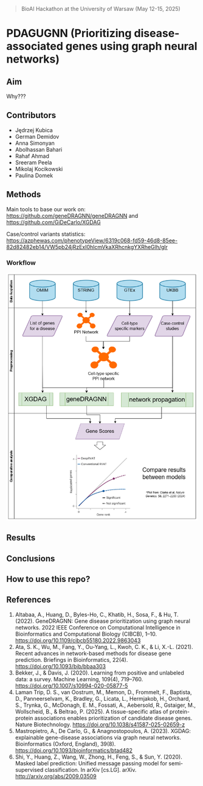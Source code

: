 > BioAI Hackathon at the University of Warsaw (May 12-15, 2025)

# PDAGUGNN (Prioritizing disease-associated genes using graph neural networks)

## Aim

Why???

## Contributors

- Jędrzej Kubica
- German Demidov
- Anna Simonyan
- Abolhassan Bahari
- Rahaf Ahmad
- Sreeram Peela
- Mikolaj Kocikowski
- Paulina Domek

## Methods

Main tools to base our work on: https://github.com/geneDRAGNN/geneDRAGNN and https://github.com/GiDeCarlo/XGDAG 

Case/control variants statistics: https://azphewas.com/phenotypeView/6319c068-fd59-46d8-85ee-82d82482eb14/VW5pb24jRzExI0hlcmVkaXRhcnkgYXRheGlh/glr

### Workflow

![Flowchart](https://github.com/SFGLab/Team1_Gene_Prioritization_GNN/blob/main/GNN%20for%20GD%20proiritization.drawio%20(4).png?raw=true)

## Results

## Conclusions

## How to use this repo?

## References

1) Altabaa, A., Huang, D., Byles-Ho, C., Khatib, H., Sosa, F., & Hu, T. (2022). GeneDRAGNN: Gene disease prioritization using graph neural networks. 2022 IEEE Conference on Computational Intelligence in Bioinformatics and Computational Biology (CIBCB), 1–10. https://doi.org/10.1109/cibcb55180.2022.9863043
2) Ata, S. K., Wu, M., Fang, Y., Ou-Yang, L., Kwoh, C. K., & Li, X.-L. (2021). Recent advances in network-based methods for disease gene prediction. Briefings in Bioinformatics, 22(4). https://doi.org/10.1093/bib/bbaa303
3) Bekker, J., & Davis, J. (2020). Learning from positive and unlabeled data: a survey. Machine Learning, 109(4), 719–760. https://doi.org/10.1007/s10994-020-05877-5
4) Laman Trip, D. S., van Oostrum, M., Memon, D., Frommelt, F., Baptista, D., Panneerselvam, K., Bradley, G., Licata, L., Hermjakob, H., Orchard, S., Trynka, G., McDonagh, E. M., Fossati, A., Aebersold, R., Gstaiger, M., Wollscheid, B., & Beltrao, P. (2025). A tissue-specific atlas of protein-protein associations enables prioritization of candidate disease genes. Nature Biotechnology. https://doi.org/10.1038/s41587-025-02659-z
5) Mastropietro, A., De Carlo, G., & Anagnostopoulos, A. (2023). XGDAG: explainable gene-disease associations via graph neural networks. Bioinformatics (Oxford, England), 39(8). https://doi.org/10.1093/bioinformatics/btad482
6) Shi, Y., Huang, Z., Wang, W., Zhong, H., Feng, S., & Sun, Y. (2020). Masked label prediction: Unified message passing model for semi-supervised classification. In arXiv [cs.LG]. arXiv. http://arxiv.org/abs/2009.03509
